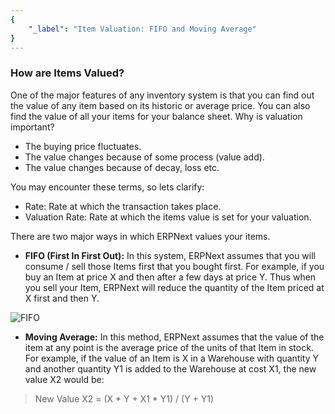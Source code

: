 ```yaml
---
{
	"_label": "Item Valuation: FIFO and Moving Average"
}
---
```

### How are Items Valued?

One of the major features of any inventory system is that you can find out the value of any item based on its historic or average price. You can also find the value of all your items for your balance sheet. Why is valuation important?

- The buying price fluctuates.
- The value changes because of some process (value add).
- The value changes because of decay, loss etc.

You may encounter these terms, so lets clarify:

- Rate: Rate at which the transaction takes place.
- Valuation Rate: Rate at which the items value is set for your valuation.

There are two major ways in which ERPNext values your items.

- **FIFO (First In First Out):** In this system, ERPNext assumes that you will consume / sell those Items first that you bought first. For example, if you buy an Item at price X and then after a few days at price Y. Thus when you sell your Item, ERPNext will reduce the quantity of the Item priced at X first and then Y.

![FIFO](img/fifo.png)

- **Moving Average:** In this method, ERPNext assumes that the value of the item at any point is the average price of the units of that Item in stock. For example, if the value of an Item is X in a Warehouse with quantity Y and another quantity Y1 is added to the Warehouse at cost X1, the new value X2 would be:

> New Value X2 = (X * Y + X1 * Y1) / (Y + Y1)